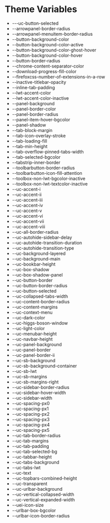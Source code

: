 # Theme Variables

* ---uc-button-selected
* --arrowpanel-border-radius
* --arrowpanel-menuitem-border-radius
* --button-background-color
* --button-background-color-active
* --button-background-color-ghost-hover
* --button-background-color-hover
* --button-border-radius
* --chrome-content-separator-color
* --download-progress-fill-color
* --firefoxcss-number-of-extensions-in-a-row
* --inactive-titlebar-opacity
* --inline-tab-padding
* --lwt-accent-color
* --lwt-accent-color-inactive
* --panel-background
* --panel-border-color
* --panel-border-radius
* --panel-item-hover-bgcolor
* --panel-shadow
* --tab-block-margin
* --tab-icon-overlay-stroke
* --tab-loading-fill
* --tab-min-height
* --tab-overflow-pinned-tabs-width
* --tab-selected-bgcolor
* --tabstrip-inner-border
* --toolbarbutton-border-radius
* --toolbarbutton-icon-fill-attention
* --toolbox-non-lwt-bgcolor-inactive
* --toolbox-non-lwt-textcolor-inactive
* --uc-accent-i
* --uc-accent-ii
* --uc-accent-iii
* --uc-accent-iv
* --uc-accent-v
* --uc-accent-vi
* --uc-accent-vii
* --uc-accent-viii
* --uc-all-border-radius
* --uc-autohide-sidebar-delay
* --uc-autohide-transition-duration
* --uc-autohide-transition-type
* --uc-background-layered
* --uc-background-main
* --uc-bookbar-height
* --uc-box-shadow
* --uc-box-shadow-panel
* --uc-button-border
* --uc-button-border-radius
* --uc-button-selected
* --uc-collapsed-tabs-width
* --uc-content-border-radius
* --uc-content-margins
* --uc-context-menu
* --uc-dark-color
* --uc-higgs-boson-window
* --uc-light-color
* --uc-menubar-height
* --uc-navbar-height
* --uc-panel-background
* --uc-panel-border
* --uc-panel-border-ii
* --uc-sb-background
* --uc-sb-background-container
* --uc-sb-lwt
* --uc-sb-margins
* --uc-sb-margins-right
* --uc-sidebar-border-radius
* --uc-sidebar-hover-width
* --uc-sidebar-width
* --uc-spacing-px0
* --uc-spacing-px1
* --uc-spacing-px2
* --uc-spacing-px3
* --uc-spacing-px4
* --uc-spacing-px5
* --uc-tab-border-radius
* --uc-tab-margins
* --uc-tab-padding
* --uc-tab-selected-bg
* --uc-tabbar-height
* --uc-tabs-background
* --uc-tabs-lwt
* --uc-text
* --uc-topbars-combined-height
* --uc-transparent
* --uc-urlbar-background
* --uc-vertical-collapsed-width
* --uc-vertical-expanded-width
* --uei-icon-size
* --urlbar-box-bgcolor
* --urlbar-icon-border-radius

